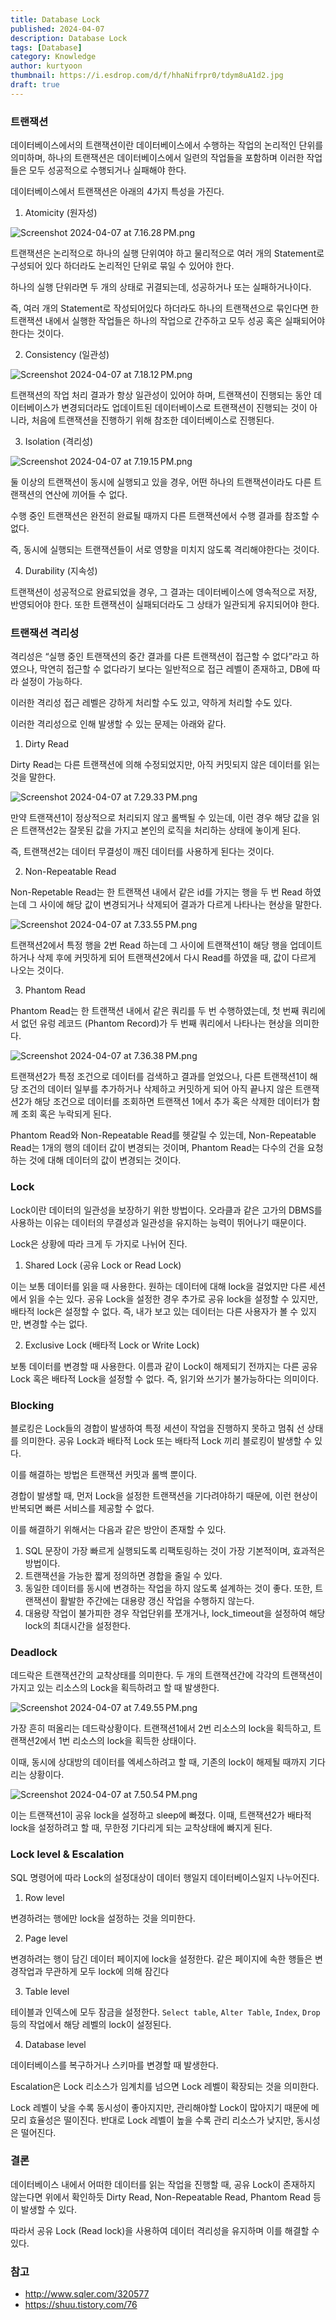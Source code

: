```yaml
---
title: Database Lock
published: 2024-04-07
description: Database Lock
tags: [Database]
category: Knowledge
author: kurtyoon
thumbnail: https://i.esdrop.com/d/f/hhaNifrpr0/tdym8uA1d2.jpg
draft: true
---
```


### 트랜잭션

데이터베이스에서의 트랜잭션이란 데이터베이스에서 수행하는 작업의 논리적인 단위를 의미하며, 하나의 트랜잭션은 데이터베이스에서 일련의 작업들을 포함하며 이러한 작업들은 모두 성공적으로 수행되거나 실패해야 한다.

데이터베이스에서 트랜잭션은 아래의 4가지 특성을 가진다.

1. Atomicity (원자성)

![Screenshot 2024-04-07 at 7.16.28 PM.png](https://i.esdrop.com/d/f/hhaNifrpr0/JEG6tvRMk7.png)

트랜잭션은 논리적으로 하나의 실행 단위여야 하고 물리적으로 여러 개의 Statement로 구성되어 있다 하더라도 논리적인 단위로 묶일 수 있어야 한다.

하나의 실행 단위라면 두 개의 상태로 귀결되는데, 성공하거나 또는 실패하거나이다.

즉, 여러 개의 Statement로 작성되어있다 하더라도 하나의 트랜잭션으로 묶인다면 한 트랜잭션 내에서 실행한 작업들은 하나의 작업으로 간주하고 모두 성공 혹은 실패되어야 한다는 것이다.

2. Consistency (일관성)

![Screenshot 2024-04-07 at 7.18.12 PM.png](https://i.esdrop.com/d/f/hhaNifrpr0/P3TJ8YL6Xw.png)

트랜잭션의 작업 처리 결과가 항상 일관성이 있어야 하며, 트랜잭션이 진행되는 동안 데이터베이스가 변경되더라도 업데이트된 데이터베이스로 트랜잭션이 진행되는 것이 아니라, 처음에 트랜잭션을 진행하기 위해 참조한 데이터베이스로 진행된다.

3. Isolation (격리성)

![Screenshot 2024-04-07 at 7.19.15 PM.png](https://i.esdrop.com/d/f/hhaNifrpr0/9W2gEbxhQM.png)

둘 이상의 트랜잭션이 동시에 실행되고 있을 경우, 어떤 하나의 트랜잭션이라도 다른 트랜잭션의 연산에 끼어들 수 없다.

수행 중인 트랜잭션은 완전히 완료될 때까지 다른 트랜잭션에서 수행 결과를 참조할 수 없다.

즉, 동시에 실행되는 트랜잭션들이 서로 영향을 미치지 않도록 격리해야한다는 것이다.

4. Durability (지속성)

트랜잭션이 성공적으로 완료되었을 경우, 그 결과는 데이터베이스에 영속적으로 저장, 반영되어야 한다. 또한 트랜잭션이 실패되더라도 그 상태가 일관되게 유지되어야 한다.

### 트랜잭션 격리성

격리성은 “실행 중인 트랜잭션의 중간 결과를 다른 트랜잭션이 접근할 수 없다”라고 하였으나, 막연히 접근할 수 없다라기 보다는 일반적으로 접근 레벨이 존재하고, DB에 따라 설정이 가능하다.

이러한 격리성 접근 레벨은 강하게 처리할 수도 있고, 약하게 처리할 수도 있다.

이러한 격리성으로 인해 발생할 수 있는 문제는 아래와 같다.

1. Dirty Read

Dirty Read는 다른 트랜잭션에 의해 수정되었지만, 아직 커밋되지 않은 데이터를 읽는 것을 말한다.

![Screenshot 2024-04-07 at 7.29.33 PM.png](https://i.esdrop.com/d/f/hhaNifrpr0/jBbPI0v4zX.png)

만약 트랜잭션1이 정상적으로 처리되지 않고 롤백될 수 있는데, 이런 경우 해당 값을 읽은 트랜잭션2는 잘못된 값을 가지고 본인의 로직을 처리하는 상태에 놓이게 된다.

즉, 트랜잭션2는 데이터 무결성이 깨진 데이터를 사용하게 된다는 것이다.

2. Non-Repeatable Read

Non-Repetable Read는 한 트랜잭션 내에서 같은 id를 가지는 행을 두 번 Read 하였는데 그 사이에 해당 값이 변경되거나 삭제되어 결과가 다르게 나타나는 현상을 말한다.

![Screenshot 2024-04-07 at 7.33.55 PM.png](https://i.esdrop.com/d/f/hhaNifrpr0/xvi3jmqCvn.png)

트랜잭션2에서 특정 행을 2번 Read 하는데 그 사이에 트랜잭션1이 해당 행을 업데이트 하거나 삭제 후에 커밋하게 되어 트랜잭션2에서 다시 Read를 하였을 때, 값이 다르게 나오는 것이다.

3. Phantom Read

Phantom Read는 한 트랜잭션 내에서 같은 쿼리를 두 번 수행하였는데, 첫 번째 쿼리에서 없던 유렁 레코드 (Phantom Record)가 두 번째 쿼리에서 나타나는 현상을 의미한다.

![Screenshot 2024-04-07 at 7.36.38 PM.png](https://i.esdrop.com/d/f/hhaNifrpr0/EUM8Wq7U9E.png)

트랜잭션2가 특정 조건으로 데이터를 검색하고 결과를 얻었으나, 다른 트랜잭션1이 해당 조건의 데이터 일부를 추가하거나 삭제하고 커밋하게 되어 아직 끝나지 않은 트랜잭션2가 해당 조건으로 데이터를 조회하면 트랜잭션 1에서 추가 혹은 삭제한 데이터가 함께 조회 혹은 누락되게 된다.

Phantom Read와 Non-Repeatable Read를 헷갈릴 수 있는데, Non-Repeatable Read는 1개의 행의 데이터 값이 변경되는 것이며, Phantom Read는 다수의 건을 요청하는 것에 대해 데이터의 값이 변경되는 것이다.

### Lock

Lock이란 데이터의 일관성을 보장하기 위한 방법이다. 오라클과 같은 고가의 DBMS를 사용하는 이유는 데이터의 무결성과 일관성을 유지하는 능력이 뛰어나기 때문이다.

Lock은 상황에 따라 크게 두 가지로 나뉘어 진다.

1. Shared Lock (공유 Lock or Read Lock)

이는 보통 데이터를 읽을 때 사용한다. 원하는 데이터에 대해 lock을 걸었지만 다른 세션에서 읽을 수는 있다. 공유 Lock을 설정한 경우 추가로 공유 lock을 설정할 수 있지만, 배타적 lock은 설정할 수 없다. 즉, 내가 보고 있는 데이터는 다른 사용자가 볼 수 있지만, 변경할 수는 없다.

2. Exclusive Lock (배타적 Lock or Write Lock)

보통 데이터를 변경할 때 사용한다. 이름과 같이 Lock이 해제되기 전까지는 다른 공유 Lock 혹은 배타적 Lock을 설정할 수 없다. 즉, 읽기와 쓰기가 불가능하다는 의미이다.

### Blocking

블로킹은 Lock들의 경합이 발생하여 특정 세션이 작업을 진행하지 못하고 멈춰 선 상태를 의미한다. 공유 Lock과 배타적 Lock 또는 배타적 Lock 끼리 블로킹이 발생할 수 있다.

이를 해결하는 방법은 트랜잭션 커밋과 롤백 뿐이다.

경합이 발생할 때, 먼저 Lock을 설정한 트랜잭션을 기다려야하기 때문에, 이런 현상이 반복되면 빠른 서비스를 제공할 수 없다.

이를 해결하기 위해서는 다음과 같은 방안이 존재할 수 있다.

1. SQL 문장이 가장 빠르게 실행되도록 리팩토링하는 것이 가장 기본적이며, 효과적은 방법이다.
2. 트랜잭션을 가능한 짧게 정의하면 경합을 줄일 수 있다.
3. 동일한 데이터를 동시에 변경하는 작업을 하지 않도록 설계하는 것이 좋다. 또한, 트랜잭션이 활발한 주간에는 대용량 갱신 작업을 수행하지 않는다.
4. 대용량 작업이 불가피한 경우 작업단위를 쪼개거나, lock_timeout을 설정하여 해당 lock의 최대시간을 설정한다.

### Deadlock

데드락은 트랜잭션간의 교착상태를 의미한다. 두 개의 트랜잭션간에 각각의 트랜잭션이 가지고 있는 리소스의 Lock을 획득하려고 할 때 발생한다.

![Screenshot 2024-04-07 at 7.49.55 PM.png](https://i.esdrop.com/d/f/hhaNifrpr0/VJqAPTasap.png)

가장 흔히 떠올리는 데드락상황이다. 트랜잭션1에서 2번 리소스의 lock을 획득하고, 트랜잭션2에서 1번 리소스의 lock을 획득한 상태이다.

이때, 동시에 상대방의 데이터를 엑세스하려고 할 때, 기존의 lock이 해제될 때까지 기다리는 상황이다.

![Screenshot 2024-04-07 at 7.50.54 PM.png](https://i.esdrop.com/d/f/hhaNifrpr0/ssKhyCAGI5.png)

이는 트랜잭션1이 공유 lock을 설정하고 sleep에 빠졌다. 이때, 트랜잭션2가 배타적 lock을 설정하려고 할 때, 무한정 기다리게 되는 교착상태에 빠지게 된다.

### Lock level & Escalation

SQL 명령어에 따라 Lock의 설정대상이 데이터 행일지 데이터베이스일지 나누어진다.

1. Row level

변경하려는 행에만 lock을 설정하는 것을 의미한다.

2. Page level

변경하려는 행이 담긴 데이터 페이지에 lock을 설정한다. 같은 페이지에 속한 행들은 변경작업과 무관하게 모두 lock에 의해 잠긴다

3. Table level

테이블과 인덱스에 모두 잠금을 설정한다. `Select table`, `Alter Table`, `Index`, `Drop` 등의 작업에서 해당 레벨의 lock이 설정된다.

4. Database level

데이터베이스를 복구하거나 스키마를 변경할 때 발생한다.

Escalation은 Lock 리소스가 임계치를 넘으면 Lock 레벨이 확장되는 것을 의미한다.

Lock 레벨이 낮을 수록 동시성이 좋아지지만, 관리해야할 Lock이 많아지기 때문에 메모리 효율성은 떨이진다. 반대로 Lock 레벨이 높을 수록 관리 리소스가 낮지만, 동시성은 떨어진다.

### 결론

데이터베이스 내에서 어떠한 데이터를 읽는 작업을 진행할 때, 공유 Lock이 존재하지 않는다면 위에서 확인하듯 Dirty Read, Non-Repeatable Read, Phantom Read 등이 발생할 수 있다.

따라서 공유 Lock (Read lock)을 사용하여 데이터 격리성을 유지하며 이를 해결할 수 있다.

### 참고

- http://www.sqler.com/320577
- https://shuu.tistory.com/76
